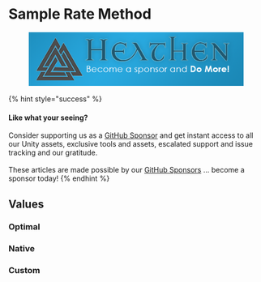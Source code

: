 # Sample Rate Method

<figure><img src="../../../.gitbook/assets/512x128 Sponsor Banner.png" alt="Become a sponsor and Do More"><figcaption></figcaption></figure>

{% hint style="success" %}
#### Like what your seeing?

Consider supporting us as a [GitHub Sponsor](../../../) and get instant access to all our Unity assets, exclusive tools and assets, escalated support and issue tracking and our gratitude.\
\
These articles are made possible by our [GitHub Sponsors](https://github.com/sponsors/heathen-engineering) ... become a sponsor today!
{% endhint %}

## Values

### Optimal

### Native

### Custom
